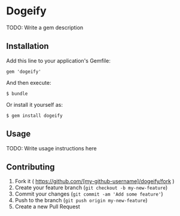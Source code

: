 # Dogeify

TODO: Write a gem description

## Installation

Add this line to your application's Gemfile:

    gem 'dogeify'

And then execute:

    $ bundle

Or install it yourself as:

    $ gem install dogeify

## Usage

TODO: Write usage instructions here

## Contributing

1. Fork it ( https://github.com/[my-github-username]/dogeify/fork )
2. Create your feature branch (`git checkout -b my-new-feature`)
3. Commit your changes (`git commit -am 'Add some feature'`)
4. Push to the branch (`git push origin my-new-feature`)
5. Create a new Pull Request

